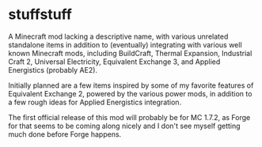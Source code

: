 stuffstuff
==========

A Minecraft mod lacking a descriptive name, with various unrelated standalone items in addition to (eventually) integrating with various well known Minecraft mods, including BuildCraft, Thermal Expansion, Industrial Craft 2, Universal Electricity, Equivalent Exchange 3, and Applied Energistics (probably AE2).

Initially planned are a few items inspired by some of my favorite features of Equivalent Exchange 2, powered by the various power mods, in addition to a few rough ideas for Applied Energistics integration.  

The first official release of this mod will probably be for MC 1.7.2, as Forge for that seems to be coming along nicely and I don't see myself getting much done before Forge happens.  
